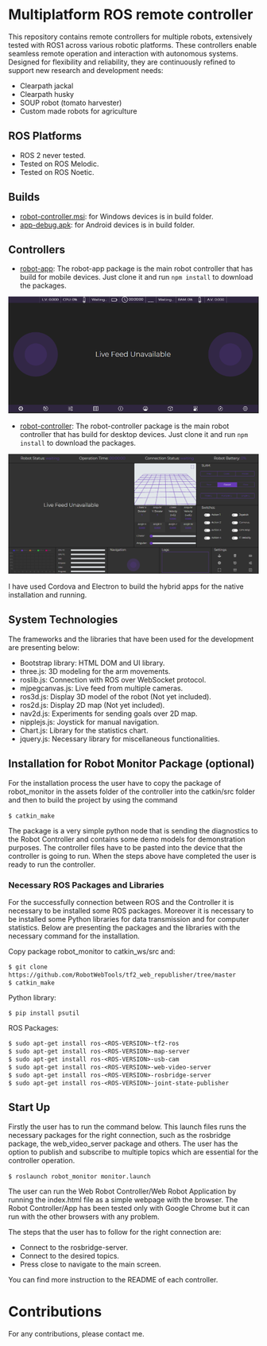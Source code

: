 # Multiplatform ROS remote controller

This repository contains remote controllers for multiple robots, extensively tested with ROS1 across various robotic platforms. These controllers enable seamless remote operation and interaction with autonomous systems. Designed for flexibility and reliability, they are continuously refined to support new research and development needs:

* Clearpath jackal
* Clearpath husky
* SOUP robot (tomato harvester)
* Custom made robots for agriculture

## ROS Platforms

* ROS 2 never tested.
* Tested on ROS Melodic.
* Tested on ROS Noetic.

## Builds

* [robot-controller.msi](https://github.com/georgealexakis/multiplatform_ros_remote_controller/tree/main/build/robot-controller.msi): for Windows devices is in build folder.
* [app-debug.apk](https://github.com/georgealexakis/multiplatform_ros_remote_controller/tree/main/build/app-debug.apk): for Android devices is in build folder.

## Controllers

* [robot-app](https://github.com/georgealexakis/multiplatform_ros_remote_controller/tree/main/robot-app): The robot-app package is the main robot controller that has build for mobile devices. Just clone it and run `npm install` to download the packages.

![Robot Application](screen-captures/mobile/1.png)

* [robot-controller](https://github.com/georgealexakis/multiplatform_ros_remote_controller/tree/main/robot-controller): The robot-controller package is the main robot controller that has build for desktop devices. Just clone it and run `npm install` to download the packages.

![Robot Controller](screen-captures/controller/1.png)

I have used Cordova and Electron to build the hybrid apps for the native installation and running.

## System Technologies

The frameworks and the libraries that have been used for the development are presenting below:
* Bootstrap library: HTML DOM and UI library.
* three.js: 3D modeling for the arm movements.
* roslib.js: Connection with ROS over WebSocket protocol.
* mjpegcanvas.js: Live feed from multiple cameras.
* ros3d.js: Display 3D model of the robot (Not yet included).
* ros2d.js: Display 2D map (Not yet included).
* nav2d.js: Experiments for sending goals over 2D map.
* nipplejs.js: Joystick for manual navigation. 
* Chart.js: Library for the statistics chart.
* jquery.js: Necessary library for miscellaneous functionalities.

## Installation for Robot Monitor Package (optional)

For the installation process the user have to copy the package of robot_monitor in the assets folder of the controller into the catkin/src folder and then to build the project by using the command 

`$ catkin_make`

The package is a very simple python node that is sending the diagnostics to the Robot Controller and contains some demo models for demonstration purposes. The controller files have to be pasted into the device that the controller is going to run. When the steps above have completed the user is ready to run the controller.

### Necessary ROS Packages and Libraries

For the successfully connection between ROS and the Controller it is necessary to be installed some ROS packages. Moreover it is necessary to be installed some Python libraries for data transmission and for computer statistics. Below are presenting the packages and the libraries with the necessary command for the installation.

Copy package robot_monitor to catkin_ws/src and: 
```
$ git clone https://github.com/RobotWebTools/tf2_web_republisher/tree/master
$ catkin_make
```

Python library: 
```
$ pip install psutil
```

ROS Packages:
```
$ sudo apt-get install ros-<ROS-VERSION>-tf2-ros 
$ sudo apt-get install ros-<ROS-VERSION>-map-server 
$ sudo apt-get install ros-<ROS-VERSION>-usb-cam 
$ sudo apt-get install ros-<ROS-VERSION>-web-video-server 
$ sudo apt-get install ros-<ROS-VERSION>-rosbridge-server 
$ sudo apt-get install ros-<ROS-VERSION>-joint-state-publisher 
```

## Start Up 

Firstly the user has to run the command below. This launch files runs the necessary packages for the 
right connection, such as the rosbridge package, the web_video_server package and others. The user 
has the option to publish and subscribe to multiple topics which are essential for the controller 
operation.

`$ roslaunch robot_monitor monitor.launch`

The user can run the Web Robot Controller/Web Robot Application by running the index.html file as a simple webpage with the browser. The Robot Controller/App has been tested only with Google Chrome but it can run with the other browsers with any problem.

The steps that the user has to follow for the right connection are:
* Connect to the rosbridge-server.
* Connect to the desired topics.
* Press close to navigate to the main screen.

You can find more instruction to the README of each controller.

# Contributions

For any contributions, please contact me.